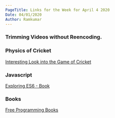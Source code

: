 ```yaml
---
PageTitle: Links for the Week for April 4 2020
Date: 04/01/2020
Author: Ramkumar    
---
```



### Trimming Videos without Reencoding. 

<script src="https://gist.github.com/lazydevleo/200cdb593778688246b6ced1dc73d076.js"></script>


### Physics of Cricket

[Interesting Look into the Game of Cricket](http://www.physics.usyd.edu.au/~cross/cricket.html)


### Javascript

[Exploring ES6 - Book ](https://exploringjs.com/es6/)

### Books

[Free Programming Books](https://github.com/EbookFoundation/free-programming-books)
